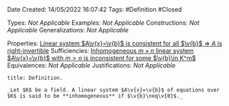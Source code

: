 <br />
<br />

Date Created: 14/05/2022 16:07:42
Tags: #Definition #Closed

Types: _Not Applicable_
Examples: _Not Applicable_
Constructions: _Not Applicable_
Generalizations: _Not Applicable_

Properties: [Linear system $A\v{x}=\v{b}$ is consistent for all $\v{b}$ $\Rightarrow$ $A$ is right-invertible](Linear%20system%20is%20consistent%20for%20all%20constants%20implies%20coefficient%20matrix%20right-invertible.md)
Sufficiencies: [Inhomogeneous $m\times n$ linear system $A\v{x}=\v{b}$ with $m>n$ is inconsistent for some $\v{b}\in K^m$](Inhomogeneous%20linear%20system%20with%20more%20equations%20than%20unknowns%20is%20inconsistent%20for%20some%20constant%20terms.md)
Equivalences: _Not Applicable_
Justifications: _Not Applicable_

``` ad-Definition
title: Definition.

_Let $K$ be a field. A linear system $A\v{x}=\v{b}$ of equations over $K$ is said to be **inhomogeneous** if $\v{b}\neq\v{0}$._

```
